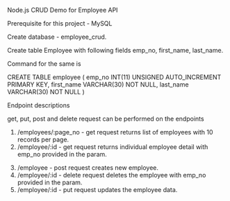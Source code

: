 Node.js CRUD Demo for Employee API

Prerequisite for this project - MySQL

Create database - employee_crud.

Create table Employee with following fields emp_no, first_name, last_name.

Command for the same is 

CREATE TABLE employee (
emp_no INT(11) UNSIGNED AUTO_INCREMENT PRIMARY KEY,
first_name VARCHAR(30) NOT NULL,
last_name VARCHAR(30) NOT NULL
)


Endpoint descriptions

get, put, post and delete request can be performed on the endpoints

1. /employees/:page_no - get request returns list of employees with 10 records per page. 
2. /employee/:id - get request returns individual employee detail with emp_no provided in the param.
3) /employee - post request creates new employee.
4) /employee/:id - delete request deletes the employee with emp_no provided in the param.
5) /employee/:id - put request updates the employee data.

